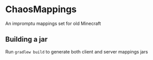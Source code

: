 # ChaosMappings
An impromptu mappings set for old Minecraft

## Building a jar

Run `gradlew build` to generate both client and server mappings jars
